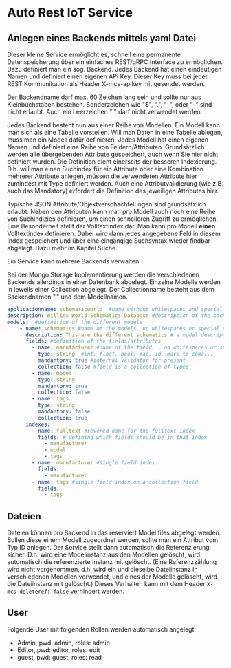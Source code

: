 # Auto Rest IoT Service #

## Anlegen eines Backends mittels yaml Datei

Dieser kleine Service ermöglicht es, schnell eine permanente Datenspeicherung über ein einfaches REST/gRPC Interface zu ermöglichen. Dazu definiert man ein sog. Backend. Jedes Backend hat einen eindeutigen Namen und definiert einen eigenen API Key. Dieser Key muss bei jeder REST Kommunikation als Header X-mcs-apikey mit gesendet werden.

Der Backendname darf max. 60 Zeichen lang sein und sollte nur aus Kleinbuchstaben bestehen. Sonderzeichen wie "$", ".", "_", oder "-" sind nicht erlaubt. Auch ein Leerzeichen " " darf nicht verwendet werden. 

Jedes Backend besteht nun aus einer Reihe von Modellen. Ein Modell kann man sich als eine Tabelle vorstellen. Will man Daten in eine Tabelle ablegen, muss man ein Modell dafür definieren.
Jedes Modell hat einen eigenen Namen und definiert eine Reihe von Feldern/Attributen. Grundsätzlich werden alle übergebenden Attribute gespeichert, auch wenn Sie hier nicht definiert wurden. Die Definition dient einerseits der besseren Indexierung. D.h. will man einen Suchindex für ein Attribute oder eine Kombination mehrerer Attribute anlegen, müssen die verwendeten Attribute hier zumindest mit Type definiert werden. 
Auch eine Attributvalidierung (wie z.B. auch das Mandatory) erfordert die Definition des jeweiligen Attributes hier.

Typische JSON Attribute/Objektverschachtelungen sind grundsätzlich erlaubt. Neben den Attributen kann man pro Modell auch noch eine Reihe von Suchindizies definieren, um einen schnelleren Zugriff zu ermöglichen. Eine Besonderheit stellt der Volltextindex dar. Man kann pro Modell **einen** Volltextindex definieren. Dabei wird dann jedes angegebene Feld in diesem Index gespeichert und über eine eingängige Suchsyntax wieder findbar abgelegt. Dazu mehr im Kapitel Suche.

Ein Service kann mehrere Backends verwalten. 

Bei der Mongo Storage Implementierung werden die verschiedenen Backends allerdings in einer Datenbank abgelegt. Einzelne Modelle werden in jeweils einer Collection abgelegt.  Der Collectionname besteht aus dem Backendnamen  "." und dem Modellnamen.

```yaml
applicationname: schematicworld  #name without whitespaces and special charaters
description: Willies World Schematics Database #description of the backend
models:  #definition of the different models
    - name: schematics #name of the models, no whitespaces or special chars
      description: This are the different schematics # a model description
      fields: #definition of the fields/attributes
        - name: manufacturer #name of the field, , no whitespaces or special chars
          type: string  #int, float, bool, map, id, more to come...
          mandantory: true #internal validator for present
          collection: false #field is a collection of types 
        - name: model
          type: string
          mandantory: true
          collection: false
        - name: tags
          type: string
          mandantory: false
          collection: true
      indexes:
        - name: fulltext #revered name for the fulltext index
          fields: # defining which fields should be in that index
            - manufacturer
            - model
            - tags
        - name: manufacturer #single field index
          fields:
            - manufacturer
        - name: tags #single field index on a collection field 
          fields:
            - tags

```

## Dateien

Dateien können pro Backend in das reserviert Model files abgelegt werden. Sollen diese einem Modell zugeordnet werden, sollte man ein Attribut vom Typ ID anlegen. Der Service stellt dann automatisch die Referenzierung sicher. D.h. wird eine Modelinstanz aus den Modellen gelöscht, wird automatisch die referenzierte Instanz mit gelöscht. (Eine Referenzzählung wird nicht vorgenommen, d.h. wird ein und dieselbe Dateiinstanz in verschiedenen Modellen verwendet, und eines der Modelle gelöscht, wird die Dateiinstanz mit gelöscht.) Dieses Verhalten kann mit dem Header `X-mcs-deleteref: false` verhindert werden.

## User

Folgende User mit folgenden Rollen werden automatisch angelegt:

- Admin, pwd: admin, roles: admin
- Editor, pwd: editor, roles: edit
- guest, pwd: guest, roles: read